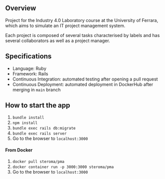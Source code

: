 ## Overview
Project for the Industry 4.0 Laboratory course at the University of Ferrara, which aims to simulate an IT project management system.

Each project is composed of several tasks characterised by labels and has several collaborators as well as a project manager.

## Specifications
- Language: Ruby
- Framework: Rails
- Continuous Integration: automated testing after opening a pull request
- Continuous Deployment: automated deployment in DockerHub after merging in `main` branch

## How to start the app
1. `bundle install`
2. `npm install`
3. `bundle exec rails db:migrate`
4. `bundle exec rails server`
5. Go to the browser to `localhost:3000`

#### From Docker
1. `docker pull steroma/pma`
2. `docker container run -p 3000:3000 steroma/pma`
3. Go to the browser to `localhost:3000`
